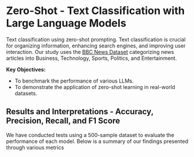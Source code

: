 # Zero-Shot - Text Classification with Large Language Models

Text classification using zero-shot prompting. Text classification is crucial for organizing information, enhancing search engines, and improving user interaction. Our study uses the [BBC News Dataset](https://www.kaggle.com/datasets/pariza/bbc-news-summary) categorizing news articles into Business, Technology, Sports, Politics, and Entertainment.

**Key Objectives:**

- To benchmark the performance of various LLMs.
- To demonstrate the application of zero-shot learning in real-world datasets.

## Results and Interpretations - Accuracy, Precision, Recall, and F1 Score

We have conducted tests using a 500-sample dataset to evaluate the performance of each model. Below is a summary of our findings presented through various metrics


